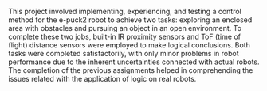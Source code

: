 This project involved implementing, experiencing, and testing a control method for the e-puck2 robot to achieve two tasks: exploring an enclosed area with obstacles and pursuing an object in an open environment. To complete these two jobs, built-in IR proximity sensors and ToF (time of flight) distance sensors were employed to make logical conclusions. Both tasks were completed satisfactorily, with only minor problems in robot performance due to the inherent uncertainties connected with actual robots. The completion of the previous assignments helped in comprehending the issues related with the application of logic on real robots.
